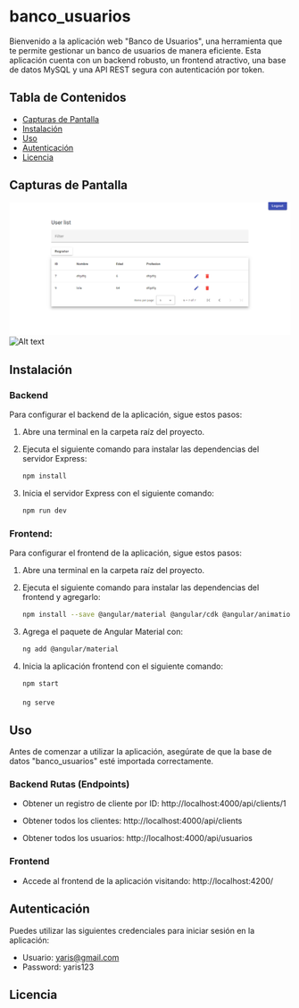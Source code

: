 # banco_usuarios

Bienvenido a la aplicación web "Banco de Usuarios", una herramienta que te permite gestionar un banco de usuarios de manera eficiente. Esta aplicación cuenta con un backend robusto, un frontend atractivo, una base de datos MySQL y una API REST segura con autenticación por token.

## Tabla de Contenidos
- [Capturas de Pantalla](#capturas-de-pantalla)
- [Instalación](#instalación)
- [Uso](#uso)
- [Autenticación](#autenticación)
- [Licencia](#licencia)


## Capturas de Pantalla

![Alt text](image-1.png)
![Alt text](image-2.png)


## Instalación

### Backend

Para configurar el backend de la aplicación, sigue estos pasos:

1. Abre una terminal en la carpeta raíz del proyecto.
2. Ejecuta el siguiente comando para instalar las dependencias del servidor Express:

   ```bash
   npm install
3. Inicia el servidor Express con el siguiente comando:

    ```bash
    npm run dev
### Frontend:

Para configurar el frontend de la aplicación, sigue estos pasos:

1. Abre una terminal en la carpeta raíz del proyecto.
2. Ejecuta el siguiente comando para instalar las dependencias del frontend y agregarlo:

    ```bash
	npm install --save @angular/material @angular/cdk @angular/animations
3. Agrega el paquete de Angular Material con:

    ```bash
	ng add @angular/material
4. Inicia la aplicación frontend con el siguiente comando:
    
    ```bash
    npm start
    
    ng serve
## Uso

Antes de comenzar a utilizar la aplicación, asegúrate de que la base de datos "banco_usuarios" esté importada correctamente.

### Backend Rutas (Endpoints) 

- Obtener un registro de cliente por ID:
http://localhost:4000/api/clients/1

- Obtener todos los clientes:
http://localhost:4000/api/clients

- Obtener todos los usuarios:
http://localhost:4000/api/usuarios


### Frontend

- Accede al frontend de la aplicación visitando:
http://localhost:4200/	


## Autenticación

Puedes utilizar las siguientes credenciales para iniciar sesión en la aplicación:

- Usuario: yaris@gmail.com
- Password: yaris123


## Licencia



